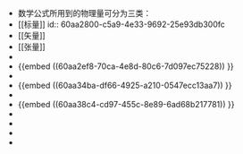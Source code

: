 - 数学公式所用到的物理量可分为三类：
- [[标量]]
  id:: 60aa2800-c5a9-4e33-9692-25e93db300fc
- [[矢量]]
- [[张量]]
-
- {{embed ((60aa2ef8-70ca-4e8d-80c6-7d097ec75228)) }}
-
- {{embed ((60aa34ba-df66-4925-a210-0547ecc13aa7)) }}
-
- {{embed ((60aa38c4-cd97-455c-8e89-6ad68b217781)) }}
-
-
-
-